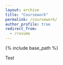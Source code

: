 ```yaml
---
layout: archive
title: "Coursework"
permalink: /coursework/
author_profile: true
redirect_from:
  - /resume
---
```


{% include base_path %}

Test
